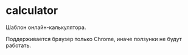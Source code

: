 # calculator

Шаблон онлайн-калькулятора.

Поддерживается браузер только Chrome, иначе ползунки не будут работать.
